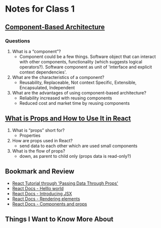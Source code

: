 # Notes for Class 1

## [Component-Based Architecture](https://www.tutorialspoint.com/software_architecture_design/component_based_architecture.htm)

### Questions

1. What is a “component”?
   * Component could be a few things. Software object that can interact with other components, functionality (which suggests logical operators?). Software component as unit of 'interface and explicit context dependencies'.
2. What are the characteristics of a component?
    * Reusability, Replaceable, Not context Specific, Extensible, Encapsulated, Independent
3. What are the advantages of using component-based architecture?
    * Reliability increased with reusing components
    * Reduced cost and market time by reusing components

## [What is Props and How to Use It in React](https://itnext.io/what-is-props-and-how-to-use-it-in-react-da307f500da0#:~:text=%E2%80%9CProps%E2%80%9D%20is%20a%20special%20keyword,way%20from%20parent%20to%20child)

1. What is “props” short for?
    * Properties
2. How are props used in React?
    * send data to each other which are used small components
3. What is the flow of props?
    * down, as parent to child only (props data is read-only?)

## Bookmark and Review

* [React Tutorial through 'Passing Data Through Props'](https://reactjs.org/tutorial/tutorial.html)
* [React Docs - Helllo world](https://reactjs.org/docs/hello-world.html)
* [React Docs - Introducing JSX](https://reactjs.org/docs/introducing-jsx.html)
* [React Docs - Rendering elements](https://reactjs.org/docs/rendering-elements.html)
* [React Docs - Components and props](https://reactjs.org/docs/components-and-props.html)

## Things I Want to Know More About
